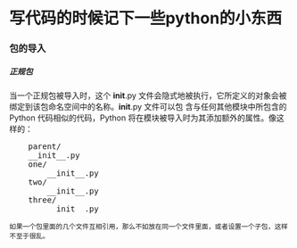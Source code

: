 # 写代码的时候记下一些python的小东西

### 包的导入

##### 正规包
 当一个正规包被导入时，这个 __init__.py 文件会隐式地被执行，它所定义的对象会被绑定到该包命名空间中的名称。__init__.py 文件可以包
含与任何其他模块中所包含的 Python 代码相似的代码，Python 将在模块被导入时为其添加额外的属性。像这样的：
<pre>
    <span></span><span class="n">parent</span><span class="o">/</span>
    <span class="fm">__init__</span><span class="o">.</span><span class="n">py</span>
    <span class="n">one</span><span class="o">/</span>
        <span class="fm">__init__</span><span class="o">.</span><span class="n">py</span>
    <span class="n">two</span><span class="o">/</span>
        <span class="fm">__init__</span><span class="o">.</span><span class="n">py</span>
    <span class="n">three</span><span class="o">/</span>
        <span class="fm">__init__</span><span class="o">.</span><span class="n">py</span>
</pre>

    如果一个包里面的几个文件互相引用，那么不如放在同一个文件里面，或者设置一个子包，这样不至于很乱。